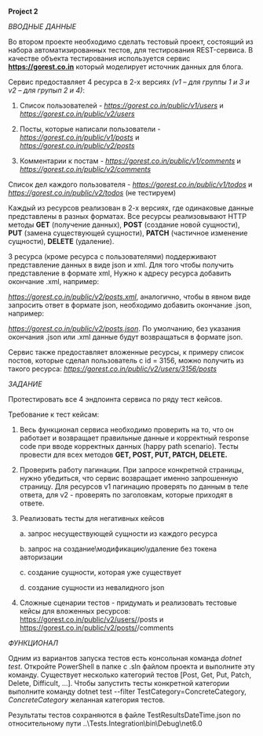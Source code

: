**Project 2**

_ВВОДНЫЕ ДАННЫЕ_

Во втором проекте необходимо сделать тестовый проект, состоящий из набора автоматизированных тестов, для тестирования REST-сервиса. В качестве объекта тестирования используется сервис **https://gorest.co.in** который моделирует источник данных для блога.

Сервис предоставляет 4 ресурса в 2-х версиях _(v1 – для группы 1 и 3 и v2 – для групып 2 и 4)_:

1. Список пользователей - _https://gorest.co.in/public/v1/users_ и _https://gorest.co.in/public/v2/users_

2. Посты, которые написали пользователи - _https://gorest.co.in/public/v1/posts_ и _https://gorest.co.in/public/v2/posts_

3. Комментарии к постам - _https://gorest.co.in/public/v1/comments_ и _https://gorest.co.in/public/v2/comments_

Список дел каждого пользователя - _https://gorest.co.in/public/v1/todos_ и _https://gorest.co.in/public/v2/todos_ (не тестируем)



Каждый из ресурсов реализован в 2-х версиях, где одинаковые данные представлены в разных форматах. Все ресурсы реализовывают HTTP методы **GET** (получение данных), **POST** (создание новой сущности), **PUT** (замена существующей сущности), **PATCH** (частичное изменение сущности), **DELETE** (удаление).

3 ресурса (кроме ресурса с пользователями) поддерживают представление данных в виде json и xml. Для того чтобы получить представление в формате xml, Нужно к адресу ресурса добавить окончание .xml, например:

_https://gorest.co.in/public/v2/posts.xml_, аналогично, чтобы в явном виде запросить ответ в формате json, необходимо добавить окончание .json, например:

_https://gorest.co.in/public/v2/posts.json_. По умолчанию, без указания окончания .json или .xml данные будут возвращаться в формате json.

Сервис также предоставляет вложенные ресурсы, к примеру список постов, которые сделал пользователь с id = 3156, можно получить из такого ресурса: _https://gorest.co.in/public/v2/users/3156/posts_



_ЗАДАНИЕ_

Протестировать все 4 эндпоинта сервиса по ряду тест кейсов.

Требование к тест кейсам:

1. Весь функционал сервиса необходимо проверить на то, что он работает и возвращает правильные данные и корректный response code при вводе корректных данных (happy path scenario). Тесты провести для всех методов **GET, POST, PUT, PATCH, DELETE.**

2. Проверить работу пагинации. При запросе конкретной страницы, нужно убедиться, что сервис возвращает именно запрошенную страницу. Для ресурсов v1 пагинацию проверять по данным в теле ответа, для v2 - проверять по заголовкам, которые приходят в ответе.

3. Реализовать тесты для негативных кейсов

   a. запрос несуществующей сущности из каждого ресурса

   b. запрос на создание\модификацию\удаление без токена авторизации

   c. создание сущности, которая уже существует

   d. создание сущности из невалидного json

4. Сложные сценарии тестов - придумать и реализовать тестовые кейсы для вложенных ресурсов: https://gorest.co.in/public/v2/users/<userId>/posts и https://gorest.co.in/public/v2/posts/<postId>/comments

_ФУНКЦИОНАЛ_

Одним из вариантов запуска тестов есть консольная команда _dotnet test_. Откройте PowerShell в папке с .sln файлом проекта и выполните эту команду.
Существует несколько категорий тестов [Post, Get, Put, Patch, Delete, Difficult, ...]. Чтобы запустить тесты конкретной категории выполните команду dotnet test --filter TestCategory=ConcreteCategory, _ConcreteCategory_ желанная категория тестов.


Результаты тестов сохраняются в файле TestResultsDateTime.json по относительному пути ..\Tests.Integration\bin\Debug\net6.0

